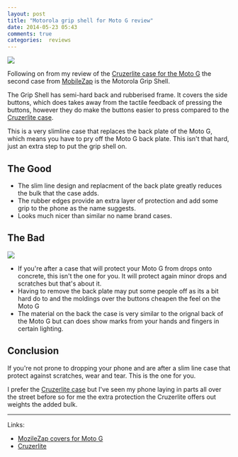 ```yaml
---
layout: post
title: "Motorola grip shell for Moto G review"
date: 2014-05-23 05:43
comments: true
categories:  reviews
---
```


![](https://googledrive.com/host/0B3qPjbk9su5uT0pQdVhVYXVUbEk/Blog/moto_g_grip_side.jpg )

Following on from my review of the [Cruzerlite case for the Moto G](cruzerlite-case-for-moto-g-review/) the second case 
from [MobileZap](http://www.mobilezap.com.au/35004/motorola/moto-g/covers.htm) is the Motorola Grip Shell.

The Grip Shell has semi-hard back and rubberised frame. It covers the side buttons, 
which does takes away from the tactile feedback of pressing the buttons, 
however they do make the buttons easier to press
compared to the [Cruzerlite case](cruzerlite-case-for-moto-g-review/).

This is a very slimline case that replaces the back plate of the Moto G, which means you have to pry off the Moto G back plate. 
This isn't that hard, just an extra step to put the grip shell on.

## The Good

  * The slim line design and replacment of the back plate greatly reduces the bulk that the case adds. 
  * The rubber edges provide an extra layer of protection and add some grip to the phone as the name suggests.
  * Looks much nicer than similar no name brand cases.

## The Bad

![](https://googledrive.com/host/0B3qPjbk9su5uT0pQdVhVYXVUbEk/Blog/moto%20g%20-%20grip%20side.jpg )

  * If you're after a case that will protect your Moto G from drops onto concrete, this isn't the one for you.  It will protect again minor drops and scratches but that's about it.
  * Having to remove the back plate may put some people off as its a bit hard do to and the moldings over the buttons cheapen the feel on the Moto G
  * The material on the back the case is very similar to the orignal back of the Moto G but can does show marks from your hands and fingers in certain lighting.


## Conclusion 

If you're not prone to dropping your phone and are after a slim line case that 
protect against scratches, wear and tear. This is the one for you.  

I prefer the [Cruzerlite case](cruzerlite-case-for-moto-g-review/) but I've seen my phone laying in parts all over the street before so 
for me the extra protection the Cruzerlite offers out weights the added bulk.

---

Links:

 * [MozileZap covers for Moto G](http://www.mobilezap.com.au/35004/motorola/moto-g/covers.htm)
 * [Cruzerlite](http://www.cruzerlite.com/cases/motorola/moto-g/cruzerlite-bugdroid-circuit-case-for-moto-g)

